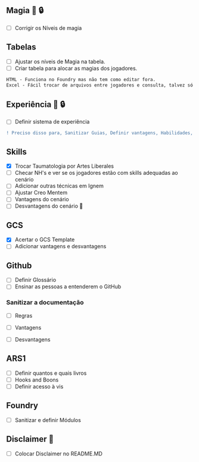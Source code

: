 ## Magia :triangular_flag_on_post: :lock:
- [ ] Corrigir os Níveis de magia  

## Tabelas 
- [ ] Ajustar os níveis de Magia na tabela.
- [ ] Criar tabela para alocar as magias dos jogadores.
```diff
HTML - Funciona no Foundry mas não tem como editar fora. 
Excel - Fácil trocar de arquivos entre jogadores e consulta, talvez só eu tenha conhecimento de dar upload disso pro foundry.
```
## Experiência  :triangular_flag_on_post: :lock:
- [ ] Definir sistema de experiência

```diff
! Preciso disso para, Sanitizar Guias, Definir vantagens, Habilidades, Atividades de laboratório
```

## Skills
- [x] Trocar Taumatologia por Artes Liberales
- [ ] Checar NH's e ver se os jogadores estão com skills adequadas ao cenário
- [ ] Adicionar outras técnicas em Ignem 
- [ ] Ajustar Creo Mentem
- [ ] Vantagens do cenário
- [ ] Desvantagens do cenário :triangular_flag_on_post:

## GCS

- [x] Acertar o GCS Template
- [ ] Adicionar vantagens e desvantagens

## Github
- [ ] Definir Glossário
- [ ] Ensinar as pessoas a entenderem o GitHub

### Sanitizar a documentação
- [ ] Regras
- [ ] Vantagens 
- [ ] Desvantagens


## ARS1

- [ ] Definir quantos e quais livros
- [ ] Hooks and Boons
- [ ] Definir acesso à vis

## Foundry
- [ ] Sanitizar e definir Módulos

## Disclaimer :triangular_flag_on_post:
- [ ] Colocar Disclaimer no README.MD
